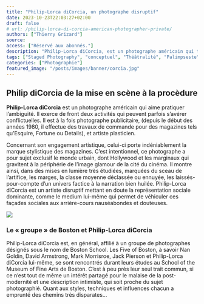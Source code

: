 ```yaml
---
title: "Philip-Lorca diCorcia, un photographe disruptif"
date: 2023-10-23T22:03:27+02:00
draft: false
# url: /philip-lorca-di-corcia-american-photographer-private/
authors: ["Thierry Grizard"]
source:
access: ["Réservé aux abonnés."]
description: "Philip-Lorca diCorcia, est un photographe américain qui témoigne de la post-modernité à partir de savantes mises en scène et procédures de captures."
tags: ["Staged Photography", "conceptuel", "Théâtralité", "Palimpseste"]
categories: ["Photographie"]
featured_image: "/posts/images/banner/corcia.jpg"
---
```


## Philip diCorcia de la mise en scène à la procèdure

**Philip-Lorca diCorcia** est un photographe américain qui aime pratiquer l’ambiguïté. Il exerce de front deux activités qui peuvent parfois s’avérer conflictuelles. Il est à la fois photographe publicitaire, (depuis le début des années 1980, il effectue des travaux de commande pour des magazines tels qu’Esquire, Fortune ou Details), et artiste plasticien.

Concernant son engagement artistique, celui-ci porte indéniablement la marque stylistique des magazines. C’est intentionnel, ce photographe a pour sujet exclusif le monde urbain, dont Hollywood et les marginaux qui gravitent à la périphérie de l’image glamour de la cité du cinéma. Il montre ainsi, dans des mises en lumière très étudiées, marquées du sceau de l’artifice, les marges, la classe moyenne déclassée ou ennuyée, les laissés-pour-compte d’un univers factice à la narration bien huilée. Philip-Lorca diCorcia est un artiste disruptif mettant en doute la représentation sociale dominante, comme le medium lui-même qui permet de véhiculer ces façades sociales aux arrière-cours nauséabondes et douteuses.

![](/posts/images/corcia/philip-lorca-dicorcia_american-photographer_boston-school_inl.053.jpg)

### Le « groupe » de Boston et Philip-Lorca diCorcia

Philip-Lorca diCorcia est, en général, affilié à un groupe de photographes désignés sous le nom de Boston School. Les Five of Boston, à savoir Nan Goldin, David Armstrong, Mark Morrisroe, Jack Pierson et Philip-Lorca diCorcia lui-même, se sont rencontrés durant leurs études au School of the Museum of Fine Arts de Boston. C’est à peu près leur seul trait commun, si ce n’est tout de même un intérêt partagé pour le malaise de la post-modernité et une description intimiste, qui soit proche du sujet photographié. Quant aux styles, techniques et influences chacun a emprunté des chemins très disparates...